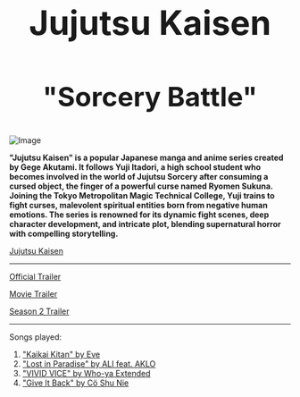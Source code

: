 <h1 align="center" style="font-size: 60px;"><b>Jujutsu Kaisen</b></h1>
<h2 align="center" style="font-size: 48px;"><b>"Sorcery Battle"</b></h2>

![Image](https://i.pinimg.com/564x/ac/43/52/ac4352f877cd4265d69538bd7532b7b3.jpg)


**"Jujutsu Kaisen" is a popular Japanese manga and anime series created by Gege Akutami. It follows Yuji Itadori, a high school student who becomes involved in the world of Jujutsu Sorcery after consuming a cursed object, the finger of a powerful curse named Ryomen Sukuna. Joining the Tokyo Metropolitan Magic Technical College, Yuji trains to fight curses, malevolent spiritual entities born from negative human emotions. The series is renowned for its dynamic fight scenes, deep character development, and intricate plot, blending supernatural horror with compelling storytelling.**

[Jujutsu Kaisen]()

---

[Official Trailer](https://youtu.be/Pm-wNmS9RGI?si=2AjM46D2i7yZp-2L)

[Movie Trailer](https://youtu.be/wWM3nTtgdu8?si=q3jBoOJpKlAX4NgP)

[Season 2 Trailer](https://youtu.be/UPRqnFnnrr8?si=u1lGUqL_KLmcfdrw)

---

Songs played:
1. ["Kaikai Kitan" by Eve](https://youtu.be/_LWXAPywCV4?si=H1zkikqJ0-RwtsX1)
2. ["Lost in Paradise" by ALI feat. AKLO](https://youtu.be/KJWrvoMlHvY?si=V-ICzuaq6EBrm7dG)
3. ["VIVID VICE" by Who-ya Extended](https://youtu.be/BBxgzISkCLQ?si=1ZQh9SqnlQ3byeTn)
4. ["Give It Back" by Cö Shu Nie](https://youtu.be/yLuJ8H3woMg?si=bcjkyWm21Ln0D1nf)
   
